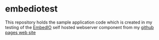 # embediotest

This repository holds the sample application code which is created in my testing of the [EmbedIO](https://github.com/unosquare/embedio) self hosted webserver component from my [github pages web site](https://katterfelto.github.io)
